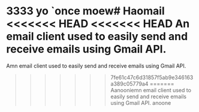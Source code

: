 3333 yo `once moew# Haomail 
<<<<<<< HEAD
<<<<<<< HEAD
An email client used to easily send and receive emails using Gmail API.
=======
Amn email client used to easily send and receive emails using Gmail API.
>>>>>>> 7fe61c47c6d31857f5ab9e346163a389c05779a4
=======
Aanooniemn email client used to easily send and receive emails using Gmail API.
>>>>>>> anoone
